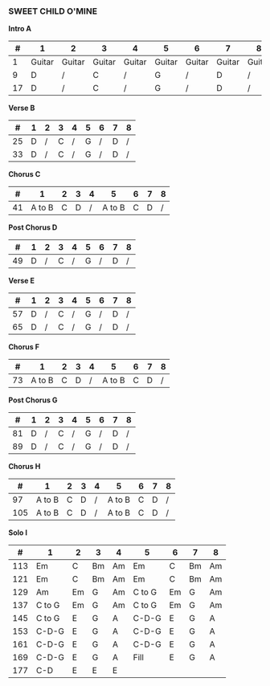 ### SWEET CHILD O'MINE

**Intro A**

| # | 1 | 2 | 3 | 4 | 5 | 6 | 7 | 8 |
|---|---|---|---|---|---|---|---|---|
| 1 | Guitar | Guitar | Guitar | Guitar | Guitar | Guitar | Guitar | Guitar |
| 9 | D | / | C | / | G | / | D | / |
| 17 | D | / | C | / | G | / | D | / |

**Verse B**

| # | 1 | 2 | 3 | 4 | 5 | 6 | 7 | 8 |
|---|---|---|---|---|---|---|---|---|
| 25 | D | / | C | / | G | / | D | / |
| 33 | D | / | C | / | G | / | D | / |

**Chorus C**

| # | 1 | 2 | 3 | 4 | 5 | 6 | 7 | 8 |
|---|---|---|---|---|---|---|---|---|
| 41 | A to B | C | D | / | A to B | C | D | / |

**Post Chorus D**

| # | 1 | 2 | 3 | 4 | 5 | 6 | 7 | 8 |
|---|---|---|---|---|---|---|---|---|
| 49 | D | / | C | / | G | / | D | / |

**Verse E**

| # | 1 | 2 | 3 | 4 | 5 | 6 | 7 | 8 |
|---|---|---|---|---|---|---|---|---|
| 57 | D | / | C | / | G | / | D | / |
| 65 | D | / | C | / | G | / | D | / |

**Chorus F**

| # | 1 | 2 | 3 | 4 | 5 | 6 | 7 | 8 |
|---|---|---|---|---|---|---|---|---|
| 73 | A to B | C | D | / | A to B | C | D | / |

**Post Chorus G**

| # | 1 | 2 | 3 | 4 | 5 | 6 | 7 | 8 |
|---|---|---|---|---|---|---|---|---|
| 81 | D | / | C | / | G | / | D | / |
| 89 | D | / | C | / | G | / | D | / |

**Chorus H**

| # | 1 | 2 | 3 | 4 | 5 | 6 | 7 | 8 |
|---|---|---|---|---|---|---|---|---|
| 97 | A to B | C | D | / | A to B | C | D | / |
| 105 | A to B | C | D | / | A to B | C | D | / |

**Solo I**

| # | 1 | 2 | 3 | 4 | 5 | 6 | 7 | 8 |
|---|---|---|---|---|---|---|---|---|
| 113 | Em | C | Bm | Am | Em | C | Bm | Am | 
| 121 | Em | C | Bm | Am | Em | C | Bm | Am |
| 129 | Am | Em | G | Am | C to G | Em | G | Am |
| 137 | C to G | Em | G | Am | C to G | Em | G | Am |
| 145 | C to G | E | G | A | C-D-G | E | G | A | 
| 153 | C-D-G | E | G | A | C-D-G | E | G | A | 
| 161 | C-D-G | E | G | A | C-D-G | E | G | A | 
| 169 | C-D-G | E | G | A | Fill | E | G | A | 
| 177 | C-D | E | E | E |